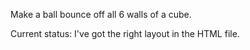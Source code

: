 Make a ball bounce off all 6 walls of a cube.

Current status:
I've got the right layout in the HTML file.